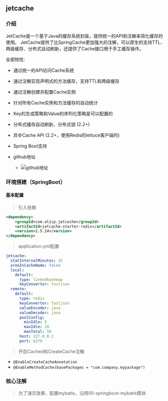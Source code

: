 ## jetcache

### 介绍

JetCache是一个基于Java的缓存系统封装，提供统一的API和注解来简化缓存的使用。 
JetCache提供了比SpringCache更加强大的注解，可以原生的支持TTL、两级缓存、分布式自动刷新，还提供了Cache接口用于手工缓存操作。

全部特性:

- 通过统一的API访问Cache系统
- 通过注解实现声明式的方法缓存，支持TTL和两级缓存
- 通过注解创建并配置Cache实例
- 针对所有Cache实例和方法缓存的自动统计
- Key的生成策略和Value的序列化策略是可以配置的
- 分布式缓存自动刷新，分布式锁 (2.2+)
- 异步Cache API (2.2+，使用Redis的lettuce客户端时)
- Spring Boot支持

- github地址
    - ![github地址](https://github.com/alibaba/jetcache/wiki/Home_CN)


### 环境搭建（SpringBoot）

#### 基本配置

> 引入依赖

```xml
<dependency>
    <groupId>com.alicp.jetcache</groupId>
    <artifactId>jetcache-starter-redis</artifactId>
    <version>2.5.14</version>
</dependency>
```
> application.yml配置

```yaml
jetcache:
  statIntervalMinutes: 15
  areaInCacheName: false
  local:
    default:
      type: linkedhashmap
      keyConvertor: fastjson
  remote:
    default:
      type: redis
      keyConvertor: fastjson
      valueEncoder: java
      valueDecoder: java
      poolConfig:
        minIdle: 5
        maxIdle: 20
        maxTotal: 50
      host: 127.0.0.1
      port: 6379

```

> 开启Cached和CreateCache注解

- `@EnableCreateCacheAnnotation`
- `@EnableMethodCache(basePackages = "com.company.mypackage")`


### 核心注解

> 为了演示效果，配置mybatis，沿用05-springboot-mybatis模块


#### 
